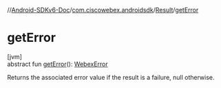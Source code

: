 //[Android-SDKv6-Doc](../../../index.md)/[com.ciscowebex.androidsdk](../index.md)/[Result](index.md)/[getError](get-error.md)

# getError

[jvm]\
abstract fun [getError](get-error.md)(): [WebexError](../-webex-error/index.md)

Returns the associated error value if the result is a failure, null otherwise.
